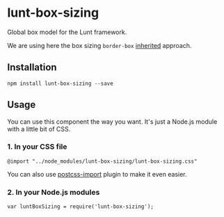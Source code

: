 # lunt-box-sizing
Global box model for the Lunt framework.

We are using here the box sizing `border-box` [inherited](https://css-tricks.com/inheriting-box-sizing-probably-slightly-better-best-practice/) approach.

## Installation

    npm install lunt-box-sizing --save

## Usage

You can use this component the way you want. It's just a Node.js module with a little bit of CSS.

### 1. In your CSS file

    @import "../node_modules/lunt-box-sizing/lunt-box-sizing.css"

You can also use [postcss-import](https://github.com/postcss/postcss-import) plugin to make it even easier.

### 2. In your Node.js modules

    var luntBoxSizing = require('lunt-box-sizing');
